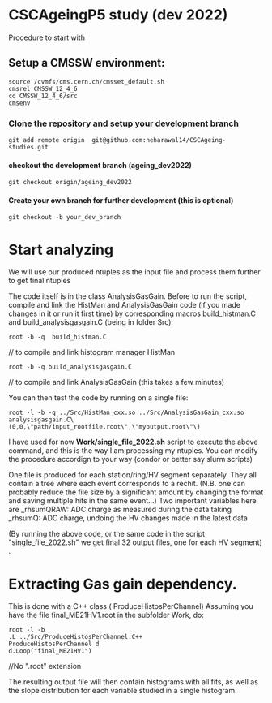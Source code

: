 # CSCAgeingP5 study (dev 2022)

Procedure to start with 

## Setup a CMSSW environment:
``` 
source /cvmfs/cms.cern.ch/cmsset_default.sh
cmsrel CMSSW_12_4_6
cd CMSSW_12_4_6/src
cmsenv 
```
### Clone the repository and setup your development branch
```
git add remote origin  git@github.com:neharawal14/CSCAgeing-studies.git
```

#### checkout the development branch (ageing_dev2022)
```
git checkout origin/ageing_dev2022
```

#### Create your own branch for further development (this is optional)
```
git checkout -b your_dev_branch
```

# Start analyzing 
We will use our produced ntuples as the input file and process them further to get final ntuples

The code itself is in the class AnalysisGasGain. 
Before to run the script, compile and link the HistMan and AnalysisGasGain code (if you made changes in it or run it first time) by corresponding macros build_histman.C and build_analysisgasgain.C (being in folder Src):
```
root -b -q  build_histman.C
```
 // to compile and link histogram manager HistMan

```
root -b -q build_analysisgasgain.C
```
 // to compile and link AnalysisGasGain (this takes a few minutes)

You can then test the code by running on a single file: 
```
root -l -b -q ../Src/HistMan_cxx.so ../Src/AnalysisGasGain_cxx.so analysisgasgain.C\(0,0,\"path/input_rootfile.root\",\"myoutput.root\"\)
 ```

I have used for now **Work/single_file_2022.sh** script to execute the above command, and this is the way I am processing my ntuples. 
You can modify the procedure accordign to your way (condor or better say slurm scripts) 
 
One file is produced for each station/ring/HV segment separately. They all contain a tree where each event corresponds to a rechit. 
(N.B. one can probably reduce the file size by a significant amount by changing the format and saving multiple hits in the same event...)
Two important variables here are 
_rhsumQRAW: ADC charge as measured during the data taking
_rhsumQ: ADC charge, undoing the HV changes made in the latest data

(By running the above code, or the same code in the script "single_file_2022.sh" we get final 32 output files, one for each HV segment)
.

# Extracting Gas gain dependency. 
This is done with a C++ class ( ProduceHistosPerChannel) 
Assuming you have the file final_ME21HV1.root in the subfolder Work, do: 
```
root -l -b 
.L ../Src/ProduceHistosPerChannel.C++
ProduceHistosPerChannel d
d.Loop("final_ME21HV1") 
```
//No ".root" extension 

The resulting output file will then contain histograms with all fits, as well as the slope distribution for each variable studied in a single histogram. 
